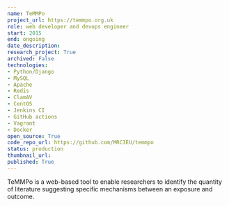 ```yaml
---
name: TeMMPo
project_url: https://temmpo.org.uk
role: web developer and devops engineer
start: 2015
end: ongoing
date_description: 
research_project: True
archived: False
technologies: 
- Python/Django
- MySQL
- Apache
- Redis
- ClamAV
- CentOS
- Jenkins CI
- GitHub actions
- Vagrant
- Docker
open_source: True
code_repo_url: https://github.com/MRCIEU/temmpo
status: production
thumbnail_url: 
published: True
---
```

TeMMPo is a web-based tool to enable researchers to identify the quantity of literature suggesting specific mechanisms between an exposure and outcome.

